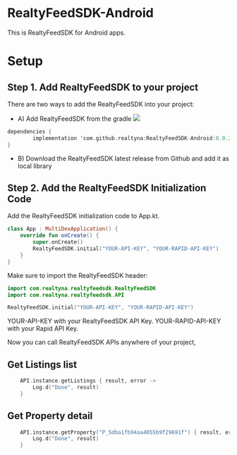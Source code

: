 # RealtyFeedSDK-Android

This is RealtyFeedSDK for Android apps.

# Setup
## Step 1. Add RealtyFeedSDK to your project
There are two ways to add the RealtyFeedSDK into your project:
* A) Add RealtyFeedSDK from the gradle [![](https://jitpack.io/v/realtyna/RealtyFeedSDK-Android.svg)](https://jitpack.io/#realtyna/RealtyFeedSDK-Android)

```kotlin
dependencies {
        implementation 'com.github.realtyna:RealtyFeedSDK-Android:0.0.2'
}
```

* B) Download the RealtyFeedSDK latest release from Github and add it as local library 

## Step 2. Add the RealtyFeedSDK Initialization Code
Add the RealtyFeedSDK initialization code to App.kt.

```kotlin
class App : MultiDexApplication() {
    override fun onCreate() {
        super.onCreate()
        RealtyFeedSDK.initial("YOUR-API-KEY", "YOUR-RAPID-API-KEY")
    }
}
```

Make sure to import the RealtyFeedSDK header:
```kotlin
import com.realtyna.realtyfeedsdk.RealtyFeedSDK
import com.realtyna.realtyfeedsdk.API
```

```kotlin
RealtyFeedSDK.initial("YOUR-API-KEY", "YOUR-RAPID-API-KEY")
```
YOUR-API-KEY with your RealtyFeedSDK API Key.
YOUR-RAPID-API-KEY with your Rapid API Key.

Now you can call RealtyFeedSDK APIs anywhere of your project,

## Get Listings list
```kotlin
    API.instance.getListings { result, error ->
        Log.d("Done", result)
    }
```

## Get Property detail
```kotlin
    API.instance.getProperty("P_5dba1fb94aa4055b9f29691f") { result, error ->
        Log.d("Done", result)
    }
```

